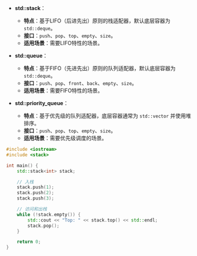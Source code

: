 - **std::stack**：
    
    - **特点**：基于LIFO（后进先出）原则的栈适配器，默认底层容器为 `std::deque`。
    - **接口**：`push`、`pop`、`top`、`empty`、`size`。
    - **适用场景**：需要LIFO特性的场景。
- **std::queue**：
    
    - **特点**：基于FIFO（先进先出）原则的队列适配器，默认底层容器为 `std::deque`。
    - **接口**：`push`、`pop`、`front`、`back`、`empty`、`size`。
    - **适用场景**：需要FIFO特性的场景。
- **std::priority_queue**：
    
    - **特点**：基于优先级的队列适配器，底层容器通常为 `std::vector` 并使用堆排序。
    - **接口**：`push`、`pop`、`top`、`empty`、`size`。
    - **适用场景**：需要优先级调度的场景。

```cpp
#include <iostream>
#include <stack>

int main() {
    std::stack<int> stack;

    // 入栈
    stack.push(1);
    stack.push(2);
    stack.push(3);

    // 访问和出栈
    while (!stack.empty()) {
        std::cout << "Top: " << stack.top() << std::endl;
        stack.pop();
    }

    return 0;
}

```